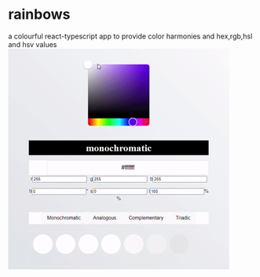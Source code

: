# rainbows
a colourful react-typescript app to provide color harmonies and hex,rgb,hsl and hsv values  
![](src/assets/images/v_1-gif.gif)
